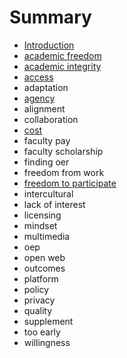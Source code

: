 # Summary

* [Introduction](README.md)
* [academic freedom](academic-freedom.md)
* [academic integrity](academic-integrity.md)
* [access](access.md)
* adaptation
* [agency](agency.md)
* alignment
* collaboration
* [cost](cost.md)
* faculty pay
* faculty scholarship
* finding oer
* freedom from work
* [freedom to participate](freedom-to-participate.md)
* intercultural
* lack of interest
* licensing
* mindset
* multimedia
* oep
* open web
* outcomes
* platform
* policy
* privacy
* quality
* supplement
* too early
* willingness

